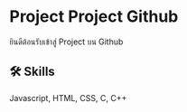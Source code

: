 
# Project Project Github

ยินดีต้อนรับเข้าสู่ Project บน Github


## 🛠 Skills
Javascript, HTML, CSS, C, C++

